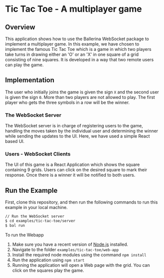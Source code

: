 # Tic Tac Toe - A multiplayer game

## Overview

This application shows how to use the Ballerina WebSocket package to implement a multiplayer game. In this example, we have chosen to implement the famous Tic Tac Toe which is a game in which two players take turns in drawing either an 'O' or an 'X' in one square of a grid consisting of nine squares. 
It is developed in a way that two remote users can play the game.

## Implementation

The user who initially joins the game is given the sign `X` and the second user is given the sign `0`. More than two players are not allowed to play. The first player who gets the three symbols in a row will be the winner.

### The WebSocket Server
The WebSocket server is in charge of registering users to the game, handling the moves taken by the individual user and determining the winner while sending the updates to the UI. Here, we have used a simple React based UI.

### Users - WebSocket Clients
The UI of this game is a React Application which shows the square containing 9 grids. Users can click on the desired square to mark their response. Once there is a winner it will be notified to both users.

## Run the Example

First, clone this repository, and then run the following commands to run this example in your local machine.

```sh
// Run the WebSocket server
$ cd examples/tic-tac-toe/server
$ bal run
```

To run the Webapp

1. Make sure you have a recent version of [Node.js](https://nodejs.org/en/) installed.
2. Navigate to the folder `examples/tic-tac-toe/web-app`
3. Install the required node modules using the command `npm install`
4. Run the application using `npm start`
5. Running the application will open a Web page with the grid. You can click on the squares play the game.

